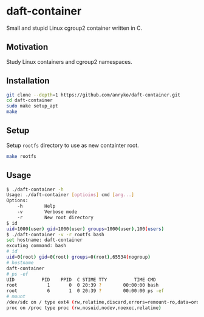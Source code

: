 # daft-container

Small and stupid Linux cgroup2 container written in C.

## Motivation

Study Linux containers and cgroup2 namespaces.

## Installation

```sh
git clone --depth=1 https://github.com/anryko/daft-container.git
cd daft-container
sudo make setup_apt
make
```

## Setup

Setup `rootfs` directory to use as new containter root.

```sh
make rootfs
```

## Usage

```sh
$ ./daft-container -h
Usage: ./daft-container [optioins] cmd [arg...]
Options:
    -h        Help
    -v        Verbose mode
    -r        New root directory
$ id
uid=1000(user) gid=1000(user) groups=1000(user),100(users)
$ ./daft-container -v -r rootfs bash
set hostname: daft-container
excuting command: bash
# id
uid=0(root) gid=0(root) groups=0(root),65534(nogroup)
# hostname
daft-container
# ps -ef
UID          PID    PPID  C STIME TTY          TIME CMD
root           1       0  0 20:39 ?        00:00:00 bash
root           6       1  0 20:39 ?        00:00:00 ps -ef
# mount
/dev/sdc on / type ext4 (rw,relatime,discard,errors=remount-ro,data=ordered)
proc on /proc type proc (rw,nosuid,nodev,noexec,relatime)
```
